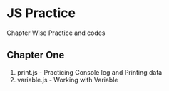 # JS Practice
Chapter Wise Practice and codes
## Chapter One 
1. print.js  - Practicing Console log and Printing data
2. variable.js - Working with Variable 
